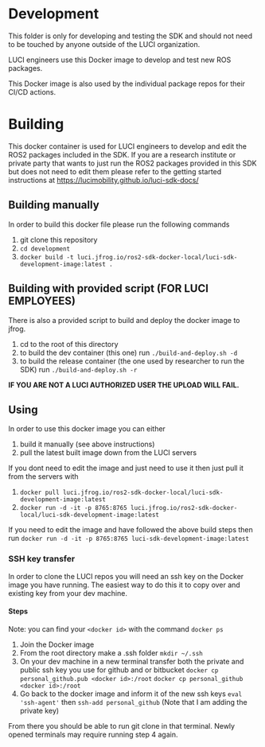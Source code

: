 # Development
This folder is only for developing and testing the SDK and should not need to be touched by anyone outside of the LUCI organization.

LUCI engineers use this Docker image to develop and test new ROS packages.

This Docker image is also used by the individual package repos for their CI/CD actions.

# Building

This docker container is used for LUCI engineers to develop and edit the ROS2 packages included in the SDK. If you are a research institute or private party that wants to just run the ROS2 packages provided in this SDK but does not need to edit them please refer to the getting started instructions at 
https://lucimobility.github.io/luci-sdk-docs/

## Building manually

In order to build this docker file please run the following commands
1. git clone this repository
2. `cd development`
3. `docker build -t luci.jfrog.io/ros2-sdk-docker-local/luci-sdk-development-image:latest .`

## Building with provided script (FOR LUCI EMPLOYEES)

There is also a provided script to build and deploy the docker image to jfrog. 
1. cd to the root of this directory
2. to build the dev container (this one) run `./build-and-deploy.sh -d`
2. to build the release container (the one used by researcher to run the SDK) run `./build-and-deploy.sh -r`

<b>IF YOU ARE NOT A LUCI AUTHORIZED USER THE UPLOAD WILL FAIL.</b>

## Using
In order to use this docker image you can either 
1. build it manually (see above instructions)
2. pull the latest built image down from the LUCI servers

If you dont need to edit the image and just need to use it then just pull it from the servers with 
1. `docker pull luci.jfrog.io/ros2-sdk-docker-local/luci-sdk-development-image:latest`
2. `docker run -d -it -p 8765:8765 luci.jfrog.io/ros2-sdk-docker-local/luci-sdk-development-image:latest`

If you need to edit the image and have followed the above build steps then run 
`docker run -d -it -p 8765:8765 luci-sdk-development-image:latest`


### SSH key transfer
In order to clone the LUCI repos you will need an ssh key on the Docker image you have running. The easiest way to do this it to copy over and existing key from your dev machine. 

#### Steps
Note: you can find your `<docker id>` with the command `docker ps`

1. Join the Docker image 
2. From the root directory make a .ssh folder `mkdir ~/.ssh`
3. On your dev machine in a new terminal transfer both the private and public ssh key you use for github and or bitbucket
`docker cp personal_github.pub <docker id>:/root`
`docker cp personal_github <docker id>:/root`
4. Go back to the docker image and inform it of the new ssh keys `eval 'ssh-agent'` then `ssh-add personal_github` (Note that I am adding the private key) 

From there you should be able to run git clone in that terminal. Newly opened terminals may require running step 4 again.